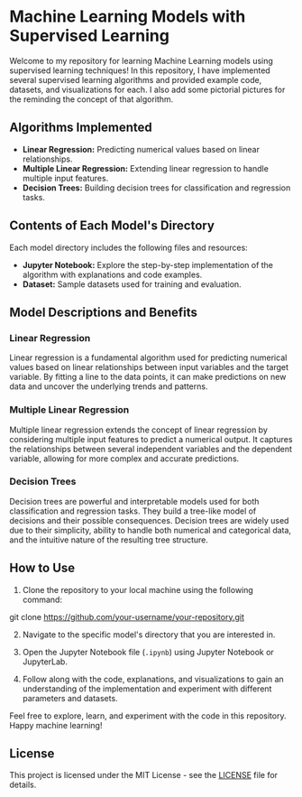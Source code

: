 # Machine Learning Models with Supervised Learning

Welcome to my repository for learning Machine Learning models using supervised learning techniques! In this repository, I have implemented several supervised learning algorithms and provided example code, datasets, and visualizations for each. I also add some pictorial pictures for the reminding the concept of that algorithm.

## Algorithms Implemented

- **Linear Regression:** Predicting numerical values based on linear relationships.
- **Multiple Linear Regression:** Extending linear regression to handle multiple input features.
- **Decision Trees:** Building decision trees for classification and regression tasks.

## Contents of Each Model's Directory

Each model directory includes the following files and resources:

- **Jupyter Notebook:** Explore the step-by-step implementation of the algorithm with explanations and code examples.
- **Dataset:** Sample datasets used for training and evaluation.

## Model Descriptions and Benefits

### Linear Regression

Linear regression is a fundamental algorithm used for predicting numerical values based on linear relationships between input variables and the target variable. By fitting a line to the data points, it can make predictions on new data and uncover the underlying trends and patterns.

### Multiple Linear Regression

Multiple linear regression extends the concept of linear regression by considering multiple input features to predict a numerical output. It captures the relationships between several independent variables and the dependent variable, allowing for more complex and accurate predictions.

### Decision Trees

Decision trees are powerful and interpretable models used for both classification and regression tasks. They build a tree-like model of decisions and their possible consequences. Decision trees are widely used due to their simplicity, ability to handle both numerical and categorical data, and the intuitive nature of the resulting tree structure.

## How to Use

1. Clone the repository to your local machine using the following command:

git clone https://github.com/your-username/your-repository.git

2. Navigate to the specific model's directory that you are interested in.

3. Open the Jupyter Notebook file (`.ipynb`) using Jupyter Notebook or JupyterLab.

4. Follow along with the code, explanations, and visualizations to gain an understanding of the implementation and experiment with different parameters and datasets.

Feel free to explore, learn, and experiment with the code in this repository. Happy machine learning!

## License

This project is licensed under the MIT License - see the [LICENSE](LICENSE) file for details.
